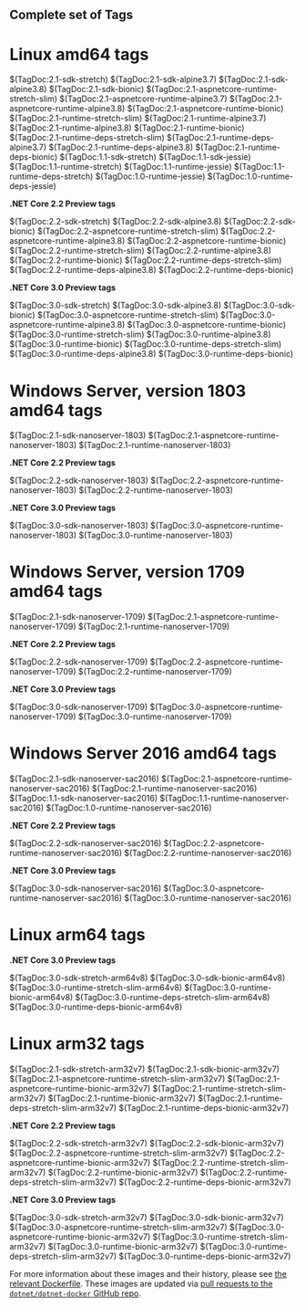 ## Complete set of Tags

# Linux amd64 tags

$(TagDoc:2.1-sdk-stretch)
$(TagDoc:2.1-sdk-alpine3.7)
$(TagDoc:2.1-sdk-alpine3.8)
$(TagDoc:2.1-sdk-bionic)
$(TagDoc:2.1-aspnetcore-runtime-stretch-slim)
$(TagDoc:2.1-aspnetcore-runtime-alpine3.7)
$(TagDoc:2.1-aspnetcore-runtime-alpine3.8)
$(TagDoc:2.1-aspnetcore-runtime-bionic)
$(TagDoc:2.1-runtime-stretch-slim)
$(TagDoc:2.1-runtime-alpine3.7)
$(TagDoc:2.1-runtime-alpine3.8)
$(TagDoc:2.1-runtime-bionic)
$(TagDoc:2.1-runtime-deps-stretch-slim)
$(TagDoc:2.1-runtime-deps-alpine3.7)
$(TagDoc:2.1-runtime-deps-alpine3.8)
$(TagDoc:2.1-runtime-deps-bionic)
$(TagDoc:1.1-sdk-stretch)
$(TagDoc:1.1-sdk-jessie)
$(TagDoc:1.1-runtime-stretch)
$(TagDoc:1.1-runtime-jessie)
$(TagDoc:1.1-runtime-deps-stretch)
$(TagDoc:1.0-runtime-jessie)
$(TagDoc:1.0-runtime-deps-jessie)

**.NET Core 2.2 Preview tags**

$(TagDoc:2.2-sdk-stretch)
$(TagDoc:2.2-sdk-alpine3.8)
$(TagDoc:2.2-sdk-bionic)
$(TagDoc:2.2-aspnetcore-runtime-stretch-slim)
$(TagDoc:2.2-aspnetcore-runtime-alpine3.8)
$(TagDoc:2.2-aspnetcore-runtime-bionic)
$(TagDoc:2.2-runtime-stretch-slim)
$(TagDoc:2.2-runtime-alpine3.8)
$(TagDoc:2.2-runtime-bionic)
$(TagDoc:2.2-runtime-deps-stretch-slim)
$(TagDoc:2.2-runtime-deps-alpine3.8)
$(TagDoc:2.2-runtime-deps-bionic)

**.NET Core 3.0 Preview tags**

$(TagDoc:3.0-sdk-stretch)
$(TagDoc:3.0-sdk-alpine3.8)
$(TagDoc:3.0-sdk-bionic)
$(TagDoc:3.0-aspnetcore-runtime-stretch-slim)
$(TagDoc:3.0-aspnetcore-runtime-alpine3.8)
$(TagDoc:3.0-aspnetcore-runtime-bionic)
$(TagDoc:3.0-runtime-stretch-slim)
$(TagDoc:3.0-runtime-alpine3.8)
$(TagDoc:3.0-runtime-bionic)
$(TagDoc:3.0-runtime-deps-stretch-slim)
$(TagDoc:3.0-runtime-deps-alpine3.8)
$(TagDoc:3.0-runtime-deps-bionic)

# Windows Server, version 1803 amd64 tags

$(TagDoc:2.1-sdk-nanoserver-1803)
$(TagDoc:2.1-aspnetcore-runtime-nanoserver-1803)
$(TagDoc:2.1-runtime-nanoserver-1803)

**.NET Core 2.2 Preview tags**

$(TagDoc:2.2-sdk-nanoserver-1803)
$(TagDoc:2.2-aspnetcore-runtime-nanoserver-1803)
$(TagDoc:2.2-runtime-nanoserver-1803)

**.NET Core 3.0 Preview tags**

$(TagDoc:3.0-sdk-nanoserver-1803)
$(TagDoc:3.0-aspnetcore-runtime-nanoserver-1803)
$(TagDoc:3.0-runtime-nanoserver-1803)

# Windows Server, version 1709 amd64 tags

$(TagDoc:2.1-sdk-nanoserver-1709)
$(TagDoc:2.1-aspnetcore-runtime-nanoserver-1709)
$(TagDoc:2.1-runtime-nanoserver-1709)

**.NET Core 2.2 Preview tags**

$(TagDoc:2.2-sdk-nanoserver-1709)
$(TagDoc:2.2-aspnetcore-runtime-nanoserver-1709)
$(TagDoc:2.2-runtime-nanoserver-1709)

**.NET Core 3.0 Preview tags**

$(TagDoc:3.0-sdk-nanoserver-1709)
$(TagDoc:3.0-aspnetcore-runtime-nanoserver-1709)
$(TagDoc:3.0-runtime-nanoserver-1709)

# Windows Server 2016 amd64 tags

$(TagDoc:2.1-sdk-nanoserver-sac2016)
$(TagDoc:2.1-aspnetcore-runtime-nanoserver-sac2016)
$(TagDoc:2.1-runtime-nanoserver-sac2016)
$(TagDoc:1.1-sdk-nanoserver-sac2016)
$(TagDoc:1.1-runtime-nanoserver-sac2016)
$(TagDoc:1.0-runtime-nanoserver-sac2016)

**.NET Core 2.2 Preview tags**

$(TagDoc:2.2-sdk-nanoserver-sac2016)
$(TagDoc:2.2-aspnetcore-runtime-nanoserver-sac2016)
$(TagDoc:2.2-runtime-nanoserver-sac2016)

**.NET Core 3.0 Preview tags**

$(TagDoc:3.0-sdk-nanoserver-sac2016)
$(TagDoc:3.0-aspnetcore-runtime-nanoserver-sac2016)
$(TagDoc:3.0-runtime-nanoserver-sac2016)

# Linux arm64 tags

**.NET Core 3.0 Preview tags**

$(TagDoc:3.0-sdk-stretch-arm64v8)
$(TagDoc:3.0-sdk-bionic-arm64v8)
$(TagDoc:3.0-runtime-stretch-slim-arm64v8)
$(TagDoc:3.0-runtime-bionic-arm64v8)
$(TagDoc:3.0-runtime-deps-stretch-slim-arm64v8)
$(TagDoc:3.0-runtime-deps-bionic-arm64v8)

# Linux arm32 tags

$(TagDoc:2.1-sdk-stretch-arm32v7)
$(TagDoc:2.1-sdk-bionic-arm32v7)
$(TagDoc:2.1-aspnetcore-runtime-stretch-slim-arm32v7)
$(TagDoc:2.1-aspnetcore-runtime-bionic-arm32v7)
$(TagDoc:2.1-runtime-stretch-slim-arm32v7)
$(TagDoc:2.1-runtime-bionic-arm32v7)
$(TagDoc:2.1-runtime-deps-stretch-slim-arm32v7)
$(TagDoc:2.1-runtime-deps-bionic-arm32v7)

**.NET Core 2.2 Preview tags**

$(TagDoc:2.2-sdk-stretch-arm32v7)
$(TagDoc:2.2-sdk-bionic-arm32v7)
$(TagDoc:2.2-aspnetcore-runtime-stretch-slim-arm32v7)
$(TagDoc:2.2-aspnetcore-runtime-bionic-arm32v7)
$(TagDoc:2.2-runtime-stretch-slim-arm32v7)
$(TagDoc:2.2-runtime-bionic-arm32v7)
$(TagDoc:2.2-runtime-deps-stretch-slim-arm32v7)
$(TagDoc:2.2-runtime-deps-bionic-arm32v7)

**.NET Core 3.0 Preview tags**

$(TagDoc:3.0-sdk-stretch-arm32v7)
$(TagDoc:3.0-sdk-bionic-arm32v7)
$(TagDoc:3.0-aspnetcore-runtime-stretch-slim-arm32v7)
$(TagDoc:3.0-aspnetcore-runtime-bionic-arm32v7)
$(TagDoc:3.0-runtime-stretch-slim-arm32v7)
$(TagDoc:3.0-runtime-bionic-arm32v7)
$(TagDoc:3.0-runtime-deps-stretch-slim-arm32v7)
$(TagDoc:3.0-runtime-deps-bionic-arm32v7)

For more information about these images and their history, please see [the relevant Dockerfile](https://github.com/dotnet/dotnet-docker/search?utf8=%E2%9C%93&q=FROM&type=Code). These images are updated via [pull requests to the `dotnet/dotnet-docker` GitHub repo](https://github.com/dotnet/dotnet-docker/pulls).
